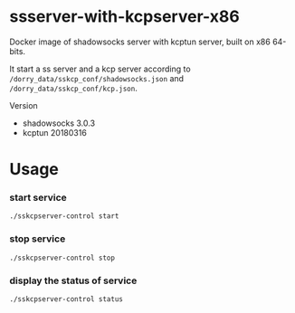 # ssserver-with-kcpserver-x86
Docker image of shadowsocks server with kcptun server, built on x86 64-bits.

It start a ss server and a kcp server according to `/dorry_data/sskcp_conf/shadowsocks.json` and `/dorry_data/sskcp_conf/kcp.json`.


Version
  - shadowsocks 3.0.3
  - kcptun 20180316

# Usage

### start service

```
./sskcpserver-control start
```


### stop service

```
./sskcpserver-control stop
```


### display the status of service

```
./sskcpserver-control status
```
